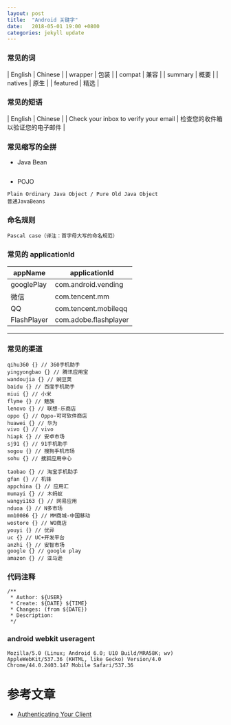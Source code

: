 ```yaml
---
layout: post
title:  "Android 关键字"
date:   2018-05-01 19:00 +0800
categories: jekyll update
---
```


### 常见的词
| English | Chinese |
| wrapper | 包装 |
| compat | 兼容 |
| summary | 概要 |
| natives | 原生 |
| featured | 精选 |

### 常见的短语
| English | Chinese |
| Check your inbox to verify your email | 检查您的收件箱以验证您的电子邮件 |

### 常见缩写的全拼
* Java Bean
```

```
* POJO
```
Plain Ordinary Java Object / Pure Old Java Object
普通JavaBeans
```

### 命名规则
```
Pascal case（译注：首字母大写的命名规范）
```

### 常见的 applicationId
| appName | applicationId |
| ------ | ------- |
| googlePlay | com.android.vending |
| 微信 | com.tencent.mm |
| QQ | com.tencent.mobileqq |
| FlashPlayer | com.adobe.flashplayer |
---

### 常见的渠道
```
qihu360 {} // 360手机助手
yingyongbao {} // 腾讯应用宝
wandoujia {} // 豌豆荚
baidu {} // 百度手机助手
miui {} // 小米
flyme {} // 魅族
lenovo {} // 联想-乐商店
oppo {} // Oppo-可可软件商店
huawei {} // 华为
vivo {} // vivo
hiapk {} // 安卓市场
sj91 {} // 91手机助手
sogou {} // 搜狗手机市场
sohu {} // 搜狐应用中心

taobao {} // 淘宝手机助手
gfan {} // 机锋
appchina {} // 应用汇
mumayi {} // 木蚂蚁
wangyi163 {} // 网易应用
nduoa {} // N多市场
mm10086 {} // MM商城-中国移动
wostore {} // WO商店
youyi {} // 优异
uc {} // UC+开发平台
anzhi {} // 安智市场
google {} // google play
amazon {} // 亚马逊
```	

### 代码注释
```
/**
 * Author: ${USER}
 * Create: ${DATE} ${TIME}
 * Changes: (from ${DATE})
 * Description: 
 */
```

### android webkit useragent
```
Mozilla/5.0 (Linux; Android 6.0; U10 Build/MRA58K; wv) AppleWebKit/537.36 (KHTML, like Gecko) Version/4.0 Chrome/44.0.2403.147 Mobile Safari/537.36
```



# 参考文章
* [Authenticating Your Client][Authenticating_Your_Client]

[Authenticating_Your_Client]: https://developers.google.com/android/guides/client-auth?hl=zh-cn